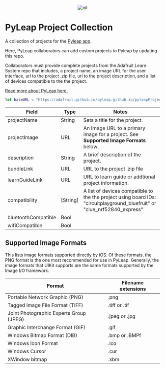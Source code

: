 <p align="center">
   <img src="https://cdn-learn.adafruit.com/guides/cropped_images/000/003/458/medium640/PyLeap_Logo.png?1635954773" alt="nil"/>
</p>

# PyLeap Project Collection
A collection of projects for the [Pyleap app](https://apps.apple.com/us/app/pyleap/id1582204203). 

Here, PyLeap collaborators can add custom projects to Pyleap by updating this repo. 

Collaborators must provide complete projects from the Adafruit Learn System repo that includes, a project name, an image URL for the user interface, url to the project .zip file, url to the project description, and  a list of devices compatible to the the project. 

[Read more about PyLeap here.](https://learn.adafruit.com/pyleap-app)

```swift
let baseURL = "https://adafruit.github.io/pyleap.github.io/pyleapProjects.json"
```
| Field | Type | Notes |
| --- | --- | --- |
| projectName |String| Sets a title for the project.
| projectImage |URL| An Image URL to a primary image for a project. See **Supported Image Formats** below.
| description |String| A brief description of the project.
| bundleLink |URL| URL to the project .zip file
| learnGuideLink |URL| URL to learn guide or addtional project information.
| compatibility |[String]| A list of devices compatible to the the project using board IDs: "circuitplayground_bluefruit" or "clue_nrf52840_express"
| bluetoothCompatible | Bool |
| wifiCompatible | Bool |
## Supported Image Formats
This lists image formats supported directly by iOS. Of these formats, the PNG format is the one most recommended for use in PyLeap. Generally, the image formats that UIKit supports are the same formats supported by the Image I/O framework.

| Format | Filename extensions |
| --- | --- |
| Portable Network Graphic (PNG)| .png
| Tagged Image File Format (TIFF)| .tiff or .tif
| Joint Photographic Experts Group (JPEG)| .jpeg or .jpg
| Graphic Interchange Format (GIF)| .gif
| Windows Bitmap Format (DIB)| .bmp or .BMPf
| Windows Icon Format| .ico
| Windows Cursor| .cur
| XWindow bitmap| .xbm
